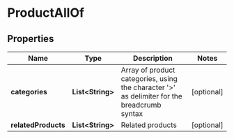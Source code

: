 

# ProductAllOf

## Properties

Name | Type | Description | Notes
------------ | ------------- | ------------- | -------------
**categories** | **List&lt;String&gt;** | Array of product categories, using the character &#39;&gt;&#39; as delimiter for the breadcrumb                                 syntax |  [optional]
**relatedProducts** | **List&lt;String&gt;** | Related products |  [optional]



